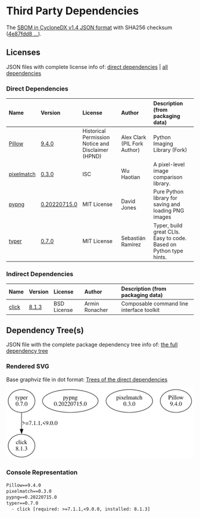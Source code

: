 # Third Party Dependencies

<!--[[[fill sbom_sha256()]]]-->
The [SBOM in CycloneDX v1.4 JSON format](https://git.sr.ht/~sthagen/subtractor/blob/default/sbom.json) with SHA256 checksum ([4e87fdd8 ...](https://git.sr.ht/~sthagen/subtractor/blob/default/sbom.json.sha256 "sha256:4e87fdd84ad08d3890fc37566ca1e2149b34cad26dc1c435fe3b8b2769592ed8")).
<!--[[[end]]] (checksum: dee8b9723faee4544a647f529bce419f)-->
## Licenses 

JSON files with complete license info of: [direct dependencies](direct-dependency-licenses.json) | [all dependencies](all-dependency-licenses.json)

### Direct Dependencies

<!--[[[fill direct_dependencies_table()]]]-->
| Name                                                  | Version                                                      | License                                            | Author                       | Description (from packaging data)                                  |
|:------------------------------------------------------|:-------------------------------------------------------------|:---------------------------------------------------|:-----------------------------|:-------------------------------------------------------------------|
| [Pillow](https://python-pillow.org)                   | [9.4.0](https://pypi.org/project/Pillow/9.4.0/)              | Historical Permission Notice and Disclaimer (HPND) | Alex Clark (PIL Fork Author) | Python Imaging Library (Fork)                                      |
| [pixelmatch](https://github.com/whtsky/pixelmatch-py) | [0.3.0](https://pypi.org/project/pixelmatch/0.3.0/)          | ISC                                                | Wu Haotian                   | A pixel-level image comparison library.                            |
| [pypng](https://gitlab.com/drj11/pypng)               | [0.20220715.0](https://pypi.org/project/pypng/0.20220715.0/) | MIT License                                        | David Jones                  | Pure Python library for saving and loading PNG images              |
| [typer](https://github.com/tiangolo/typer)            | [0.7.0](https://pypi.org/project/typer/0.7.0/)               | MIT License                                        | Sebastián Ramírez            | Typer, build great CLIs. Easy to code. Based on Python type hints. |
<!--[[[end]]] (checksum: 3dc09cb37b8c02bce1e6b3453fe53a78)-->

### Indirect Dependencies

<!--[[[fill indirect_dependencies_table()]]]-->
| Name                                          | Version                                        | License     | Author         | Description (from packaging data)         |
|:----------------------------------------------|:-----------------------------------------------|:------------|:---------------|:------------------------------------------|
| [click](https://palletsprojects.com/p/click/) | [8.1.3](https://pypi.org/project/click/8.1.3/) | BSD License | Armin Ronacher | Composable command line interface toolkit |
<!--[[[end]]] (checksum: dc3a866a7aa3332404bde3da87727cb9)-->

## Dependency Tree(s)

JSON file with the complete package dependency tree info of: [the full dependency tree](package-dependency-tree.json)

### Rendered SVG

Base graphviz file in dot format: [Trees of the direct dependencies](package-dependency-tree.dot.txt)

<img src="./package-dependency-tree.svg" alt="Trees of the direct dependencies" title="Trees of the direct dependencies"/>

### Console Representation

<!--[[[fill dependency_tree_console_text()]]]-->
````console
Pillow==9.4.0
pixelmatch==0.3.0
pypng==0.20220715.0
typer==0.7.0
  - click [required: >=7.1.1,<9.0.0, installed: 8.1.3]
````
<!--[[[end]]] (checksum: 54e30fc8a123c1765c7ab3f38f168eb1)-->
